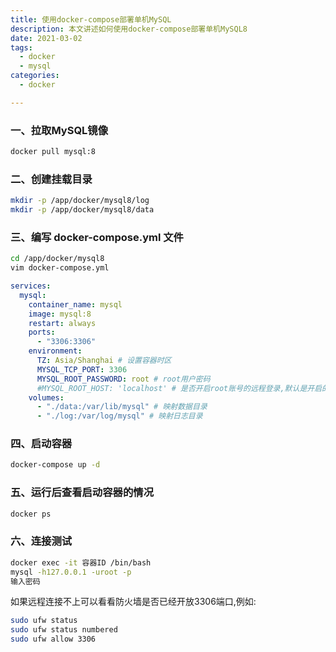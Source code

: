 ```yaml
---
title: 使用docker-compose部署单机MySQL
description: 本文讲述如何使用docker-compose部署单机MySQL8
date: 2021-03-02
tags: 
  - docker
  - mysql
categories:
  - docker

---
```



### 一、拉取MySQL镜像

```bash
docker pull mysql:8
```

### 二、创建挂载目录

```bash
mkdir -p /app/docker/mysql8/log
mkdir -p /app/docker/mysql8/data
```

### 三、编写 docker-compose.yml 文件
```bash
cd /app/docker/mysql8
vim docker-compose.yml
```

```yml
services:
  mysql:
    container_name: mysql
    image: mysql:8
    restart: always
    ports:
      - "3306:3306"
    environment:
      TZ: Asia/Shanghai # 设置容器时区
      MYSQL_TCP_PORT: 3306
      MYSQL_ROOT_PASSWORD: root # root用户密码
      #MYSQL_ROOT_HOST: 'localhost' # 是否开启root账号的远程登录,默认是开启的,启用:填'%'或者注释掉这行,禁用:填'localhost'
    volumes:
      - "./data:/var/lib/mysql" # 映射数据目录
      - "./log:/var/log/mysql" # 映射日志目录
```

### 四、启动容器

```bash
docker-compose up -d
```

### 五、运行后查看启动容器的情况

```bash
docker ps
```

### 六、连接测试

```bash
docker exec -it 容器ID /bin/bash
mysql -h127.0.0.1 -uroot -p
输入密码
```

如果远程连接不上可以看看防火墙是否已经开放3306端口,例如:

```bash
sudo ufw status
sudo ufw status numbered
sudo ufw allow 3306
```